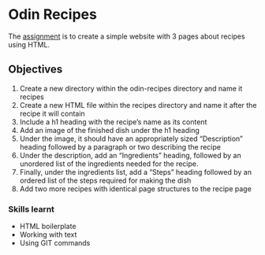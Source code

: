 # Odin Recipes
The [assignment](https://www.theodinproject.com/lessons/foundations-recipes) is to create a simple website with 3 pages about recipes using HTML.

## Objectives
1.  Create a new directory within the odin-recipes directory and name it recipes
2.  Create a new HTML file within the recipes directory and name it after the recipe it will contain
3.  Include a h1 heading with the recipe’s name as its content
4.  Add an image of the finished dish under the h1 heading
5.  Under the image, it should have an appropriately sized “Description” heading followed by a paragraph or two describing the recipe
6.  Under the description, add an “Ingredients” heading, followed by an unordered list of the ingredients needed for the recipe.
7.  Finally, under the ingredients list, add a “Steps” heading followed by an ordered list of the steps required for making the dish
8.  Add two more recipes with identical page structures to the recipe page

### Skills learnt
* HTML boilerplate
* Working with text
* Using GIT commands